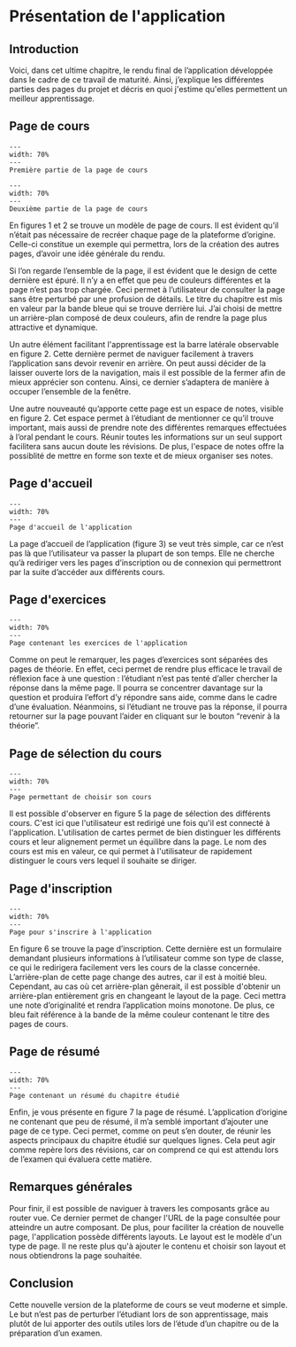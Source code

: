 # Présentation de l'application
## Introduction
Voici, dans cet ultime chapitre, le rendu final de l’application développée dans le cadre de ce travail de maturité. Ainsi, j’explique les différentes parties des pages du projet et décris en quoi j'estime qu'elles permettent un meilleur apprentissage.  

## Page de cours
```{figure} images/coursepage1.png
---
width: 70%
---
Première partie de la page de cours
```

```{figure} images/coursepage2.png
---
width: 70%
---
Deuxième partie de la page de cours
```
En figures 1 et 2 se trouve un modèle de page de cours. Il est évident qu’il n’était pas nécessaire de recréer chaque page de la plateforme d’origine. Celle-ci constitue un exemple qui permettra, lors de la création des autres pages, d’avoir une idée générale du rendu.  

Si l’on regarde l’ensemble de la page, il est évident que le design de cette dernière est épuré. Il n’y a en effet que peu de couleurs différentes et la page n’est pas trop chargée. Ceci permet à l’utilisateur de consulter la page sans être perturbé par une profusion de détails. Le titre du chapitre est mis en valeur par la bande bleue qui se trouve derrière lui. J’ai choisi de mettre un arrière-plan composé de deux couleurs, afin de rendre la page plus attractive et dynamique. 

Un autre élément facilitant l'apprentissage est la barre latérale observable en figure 2. Cette dernière permet de naviguer facilement à travers l’application sans devoir revenir en arrière. On peut aussi décider de la laisser ouverte lors de la navigation, mais il est possible de la fermer afin de mieux apprécier son contenu. Ainsi, ce dernier s’adaptera de manière à occuper l’ensemble de la fenêtre. 

Une autre nouveauté qu’apporte cette page est un espace de notes, visible en figure 2. Cet espace permet à l’étudiant de mentionner ce qu’il trouve important, mais aussi de prendre note des différentes remarques effectuées à l’oral pendant le cours. Réunir toutes les informations sur un seul support facilitera sans aucun doute les révisions. De plus, l'espace de notes offre la possiblité de mettre en forme son texte et de mieux organiser ses notes.

## Page d'accueil

```{figure} images/index_tm.png
---
width: 70%
---
Page d'accueil de l'application
```
La page d’accueil de l’application (figure 3) se veut très simple, car ce n’est pas là que l’utilisateur va passer la plupart de son temps. Elle ne cherche qu’à rediriger vers les pages d’inscription ou de connexion qui permettront par la suite d’accéder aux différents cours. 

## Page d'exercices

```{figure} images/exercice_tm.png
---
width: 70%
---
Page contenant les exercices de l'application
```
Comme on peut le remarquer, les pages d’exercices sont séparées des pages de théorie. En effet, ceci permet de rendre plus efficace le travail de réflexion face à une question : l’étudiant n’est pas tenté d’aller chercher la réponse dans la même page. Il pourra se concentrer davantage sur la question et produira l’effort d’y répondre sans aide, comme dans le cadre d’une évaluation. Néanmoins, si l’étudiant ne trouve pas la réponse, il pourra retourner sur la page pouvant l’aider en cliquant sur le bouton “revenir à la théorie”. 

## Page de sélection du cours

```{figure} images/listcourses.png
---
width: 70%
---
Page permettant de choisir son cours
```
Il est possible d'observer en figure 5 la page de sélection des différents cours. C'est ici que l'utilisateur est redirigé une fois qu'il est connecté à l'application. L'utilisation de cartes permet de bien distinguer les différents cours et leur alignement permet un équilibre dans la page. Le nom des cours est mis en valeur, ce qui permet à l'utilisateur de rapidement distinguer le cours vers lequel il souhaite se diriger.

## Page d'inscription

```{figure} images/signup.png
---
width: 70%
---
Page pour s'inscrire à l'application
```
En figure 6 se trouve la page d’inscription. Cette dernière est un formulaire demandant plusieurs informations à l’utilisateur comme son type de classe, ce qui le redirigera facilement vers les cours de la classe concernée. L’arrière-plan de cette page change des autres, car il est à moitié bleu. Cependant, au cas où cet arrière-plan gênerait, il est possible d'obtenir un arrière-plan entièrement gris en changeant le layout de la page. Ceci mettra une note d’originalité et rendra l’application moins monotone. De plus, ce bleu fait référence à la bande de la même couleur contenant le titre des pages de cours. 

## Page de résumé

```{figure} images/resume_tm.png
---
width: 70%
---
Page contenant un résumé du chapitre étudié
```
Enfin, je vous présente en figure 7 la page de résumé. L’application d’origine ne contenant que peu de résumé, il m’a semblé important d’ajouter une page de ce type. Ceci permet, comme on peut s’en douter, de réunir les aspects principaux du chapitre étudié sur quelques lignes. Cela peut agir comme repère lors des révisions, car on comprend ce qui est attendu lors de l’examen qui évaluera cette matière. 

## Remarques générales
Pour finir, il est possible de naviguer à travers les composants grâce au router vue. Ce dernier permet de changer l'URL de la page consultée pour atteindre un autre composant. De plus, pour faciliter la création de nouvelle page, l'application possède différents layouts. Le layout est le modèle d'un type de page. Il ne reste plus qu'à ajouter le contenu et choisir son layout et nous obtiendrons la page souhaitée. 

## Conclusion
Cette nouvelle version de la plateforme de cours se veut moderne et simple. Le but n’est pas de perturber l’étudiant lors de son apprentissage, mais plutôt de lui apporter des outils utiles lors de l’étude d’un chapitre ou de la préparation d’un examen. 